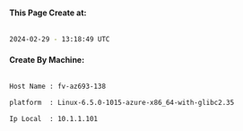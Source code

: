 
   
#### This Page Create at:

```bash

2024-02-29 - 13:18:49 UTC

```

#### Create By Machine:

```bash

Host Name : fv-az693-138

platform  : Linux-6.5.0-1015-azure-x86_64-with-glibc2.35

Ip Local  : 10.1.1.101

```

